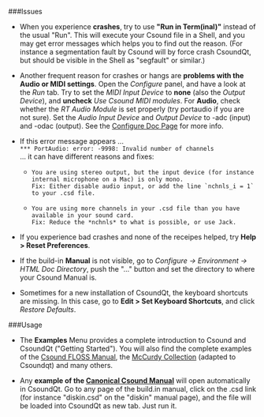 ###Issues

+    When you experience **crashes**, try to use **"Run in Term(inal)"** instead of the usual "Run". This will execute your Csound file in a Shell, and you may get error messages which helps you to find out the reason. (For instance a segmentation fault by Csound will by force crash CsoundQt, but should be visible in the Shell as "segfault" or similar.)

+    Another frequent reason for crashes or hangs are **problems with the Audio or MIDI settings**. Open the *Configure* panel, and have a look at the *Run* tab. Try to set the *MIDI Input Device* to **none** (also the *Output Device*), and **uncheck** *Use Csound MIDI modules*. For **Audio**, check whether the *RT Audio Module* is set properly (try portaudio if you are not sure). Set the *Audio Input Device* and *Output Device* to -adc (input) and -odac (output). See the [Configure Doc Page](configuring-csoundqt.html) for more info.

+    If this error message appears ...  
     `*** PortAudio: error: -9998: Invalid number of channels`  
     ... it can have different reasons and fixes:  
     +     You are using stereo output, but the input device (for instance internal microphone on a Mac) is only mono.  
           Fix: Either disable audio input, or add the line `nchnls_i = 1` to your .csd file.  
     +     You are using more channels in your .csd file than you have available in your sound card.  
           Fix: Reduce the *nchnls* to what is possible, or use Jack.

+    If you experience bad crashes and none of the receipes helped, try **Help > Reset Preferences**.

+    If the build-in **Manual** is not visible, go to *Configure -> Environment -> HTML Doc Directory*, push the "..." button and set the directory to where your Csound Manual is. 

+    Sometimes for a new installation of CsoundQt, the keyboard shortcuts are missing. In this case, go to **Edit > Set Keyboard Shortcuts**, and click *Restore Defaults*.

###Usage

+    The **Examples** Menu provides a complete introduction to Csound and CsoundQt ("Getting Started"). You will also find the complete examples of the [Csound FLOSS Manual](http://floss.booktype.pro/csound/preface/), the [McCurdy Collection](http://iainmccurdy.org/csound.html) (adapted to Csoundqt) and many others.

+    Any **example of the [Canonical Csound Manual](http://csound.github.io/docs/manual/index.html)** will open automatically in CsoundQt. Go to any page of the build.in manual, click on the .csd link (for instance "diskin.csd" on the "diskin" manual page), and the file will be loaded into CsoundQt as new tab. Just run it.
